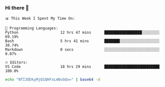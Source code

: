 ### Hi there 👋

<!--START_SECTION:waka-->
```text
📊 This Week I Spent My Time On: 

💬 Programming Languages: 
Python                   12 hrs 47 mins      █████████████████░░░░░░░░   69.19% 
Bash                     5 hrs 41 mins       ███████░░░░░░░░░░░░░░░░░░   30.74% 
Markdown                 0 secs              ░░░░░░░░░░░░░░░░░░░░░░░░░   0.07%

🔥 Editors: 
VS Code                  18 hrs 29 mins      █████████████████████████   100.0%
```


<!--END_SECTION:waka-->

```bash
echo "NTI3ODkyMjQ1QHFxLmNvbQo=" | base64 -d
```
